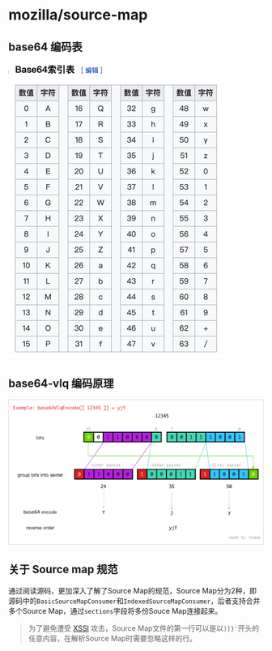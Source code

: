 # mozilla/source-map

## base64 编码表
![base64 编码表](assets/base64.png)

## base64-vlq 编码原理
![base64 vlq 编码12345过程](assets/base64-vlq.png)

## 关于 Source map 规范
通过阅读源码，更加深入了解了Source Map的规范，Source Map分为2种，即源码中的`BasicSourceMapConsumer`和`IndexedSourceMapConsumer`，后者支持合并多个Source Map，通过`sections`字段将多份Souce Map连接起来。

> 为了避免遭受 [XSSI](https://security.googleblog.com/2011/05/website-security-for-webmasters.html) 攻击，Source Map文件的第一行可以是以`)]}'`开头的任意内容，在解析Source Map时需要忽略这样的行。
